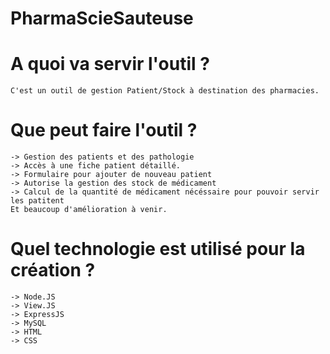# PharmaScieSauteuse

# A quoi va servir l'outil ? 
	C'est un outil de gestion Patient/Stock à destination des pharmacies.

# Que peut faire l'outil ? 
	-> Gestion des patients et des pathologie
	-> Accès à une fiche patient détaillé.
	-> Formulaire pour ajouter de nouveau patient
	-> Autorise la gestion des stock de médicament
	-> Calcul de la quantité de médicament nécéssaire pour pouvoir servir les patitent
	Et beaucoup d'amélioration à venir. 

# Quel technologie est utilisé pour la création ? 
	-> Node.JS
	-> View.JS
	-> ExpressJS
	-> MySQL
	-> HTML 
	-> CSS
	
